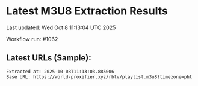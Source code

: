 # Latest M3U8 Extraction Results

Last updated: Wed Oct  8 11:13:04 UTC 2025

Workflow run: #1062

## Latest URLs (Sample):
```
Extracted at: 2025-10-08T11:13:03.885006
Base URL: https://world-proxifier.xyz/rbtv/playlist.m3u8?timezone=pht

```
